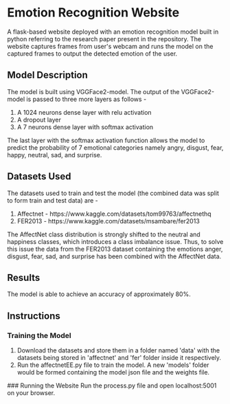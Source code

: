 # Emotion Recognition Website

A flask-based website deployed with an emotion recognition model built in python referring to the research paper present in the repository. The website captures frames
from user's webcam and runs the model on the captured frames to output the detected emotion of the user.

## Model Description
<p>The model is built using VGGFace2-model. The output of the VGGFace2-model is passed to three more layers as follows -
<ol>
<li> A 1024 neurons dense layer with relu activation 
<li> A dropout layer
<li> A 7 neurons dense layer with softmax activation
</ol>
The last layer with the softmax activation function allows the model to predict the probability of 7 emotional 
categories namely angry, disgust, fear, happy, neutral, sad, and surprise.</p>

## Datasets Used
<p>The datasets used to train and test the model (the combined data was split to form train and test data) are -
<ol>
<li> Affectnet - https://www.kaggle.com/datasets/tom99763/affectnethq
<li> FER2013 - https://www.kaggle.com/datasets/msambare/fer2013 
</ol>
The AffectNet class distribution is strongly shifted to the neutral and happiness classes, which introduces a class imbalance issue. Thus, to solve this issue 
the data from the FER2013 dataset containing the emotions anger, disgust, fear, sad, and surprise has been combined with the AffectNet data.</p>

## Results
<p>The model is able to achieve an accuracy of approximately 80%.</p>

## Instructions
### Training the Model
<p>
<ol>
<li> Download the datasets and store them in a folder named 'data' with the datasets being stored in 'affectnet' and 'fer' folder inside it respectively. 
<li> Run the affectnetEE.py file to train the model. A new 'models' folder would be formed containing the model json file and the weights file.
</ol></p> 
### Running the Website
Run the process.py file and open localhost:5001 on your browser.
